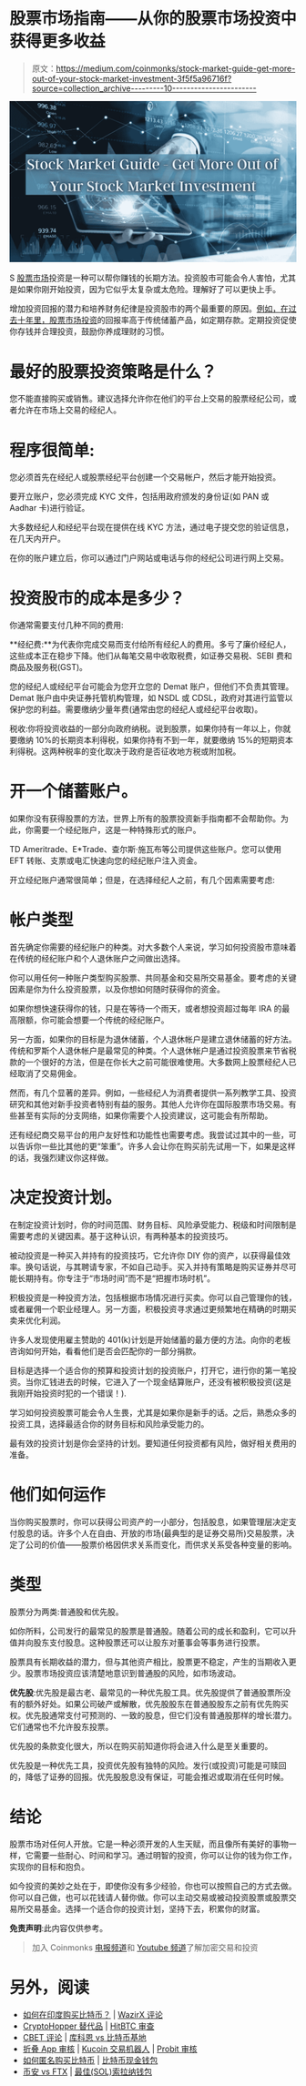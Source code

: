 # 股票市场指南——从你的股票市场投资中获得更多收益

> 原文：<https://medium.com/coinmonks/stock-market-guide-get-more-out-of-your-stock-market-investment-3f5f5a96716f?source=collection_archive---------10----------------------->

![](img/6d133941e14134def012ae889b543937.png)

S [股票市场](https://en.wikipedia.org/wiki/Stock_market)投资是一种可以帮你赚钱的长期方法。投资股市可能会令人害怕，尤其是如果你刚开始投资，因为它似乎太复杂或太危险。理解好了可以更快上手。

增加投资回报的潜力和培养财务纪律是投资股市的两个最重要的原因。[例如，在过去十年里，股票市场投资](https://www.investopedia.com/articles/investing/082614/how-stock-market-works.asp)的回报率高于传统储蓄产品，如定期存款。定期投资促使你存钱并合理投资，鼓励你养成理财的习惯。

# 最好的股票投资策略是什么？

您不能直接购买或销售。建议选择允许你在他们的平台上交易的股票经纪公司，或者允许在市场上交易的经纪人。

# 程序很简单:

您必须首先在经纪人或股票经纪平台创建一个交易帐户，然后才能开始投资。

要开立账户，您必须完成 KYC 文件，包括用政府颁发的身份证(如 PAN 或 Aadhar 卡)进行验证。

大多数经纪人和经纪平台现在提供在线 KYC 方法，通过电子提交您的验证信息，在几天内开户。

在你的账户建立后，你可以通过门户网站或电话与你的经纪公司进行网上交易。

# 投资股市的成本是多少？

你通常需要支付几种不同的费用:

**经纪费:**为代表你完成交易而支付给所有经纪人的费用。多亏了廉价经纪人，这些成本正在稳步下降。他们从每笔交易中收取税费，如证券交易税、SEBI 费和商品及服务税(GST)。

您的经纪人或经纪平台可能会为您开立您的 Demat 账户，但他们不负责其管理。Demat 账户由中央证券托管机构管理，如 NSDL 或 CDSL，政府对其进行监管以保护您的利益。需要缴纳少量年费(通常由您的经纪人或经纪平台收取)。

税收:你将投资收益的一部分向政府纳税。说到股票，如果你持有一年以上，你就要缴纳 10%的长期资本利得税，如果你持有不到一年，就要缴纳 15%的短期资本利得税。这两种税率的变化取决于政府是否征收地方税或附加税。

# 开一个储蓄账户。

如果你没有获得股票的方法，世界上所有的股票投资新手指南都不会帮助你。为此，你需要一个经纪账户，这是一种特殊形式的账户。

TD Ameritrade、E*Trade、查尔斯·施瓦布等公司提供这些账户。您可以使用 EFT 转账、支票或电汇快速向您的经纪账户注入资金。

开立经纪账户通常很简单；但是，在选择经纪人之前，有几个因素需要考虑:

# 帐户类型

首先确定你需要的经纪账户的种类。对大多数个人来说，学习如何投资股市意味着在传统的经纪账户和个人退休账户之间做出选择。

你可以用任何一种账户类型购买股票、共同基金和交易所交易基金。要考虑的关键因素是你为什么投资股票，以及你想如何随时获得你的资金。

如果你想快速获得你的钱，只是在等待一个雨天，或者想投资超过每年 IRA 的最高限额，你可能会想要一个传统的经纪账户。

另一方面，如果你的目标是为退休储蓄，个人退休帐户是建立退休储蓄的好方法。传统和罗斯个人退休帐户是最常见的种类。个人退休帐户是通过投资股票来节省税款的一个很好的方法，但是在你长大之前可能很难使用。大多数网上股票经纪人已经取消了交易佣金。

然而，有几个显著的差异。例如，一些经纪人为消费者提供一系列教学工具、投资研究和其他对新手投资者特别有益的服务。其他人允许你在国际股票市场交易。有些甚至有实际的分支网络，如果你需要个人投资建议，这可能会有所帮助。

还有经纪商交易平台的用户友好性和功能性也需要考虑。我尝试过其中的一些，可以告诉你一些比其他的更“笨重”。许多人会让你在购买前先试用一下，如果是这样的话，我强烈建议你这样做。

# 决定投资计划。

在制定投资计划时，你的时间范围、财务目标、风险承受能力、税级和时间限制是需要考虑的关键因素。基于这种认识，有两种基本的投资技巧。

被动投资是一种买入并持有的投资技巧，它允许你 DIY 你的资产，以获得最佳效率。换句话说，与其聘请专家，不如自己动手。买入并持有策略是购买证券并尽可能长期持有。你专注于“市场时间”而不是“把握市场时机”。

积极投资是一种投资方法，包括根据市场情况进行买卖。你可以自己管理你的钱，或者雇佣一个职业经理人。另一方面，积极投资寻求通过更频繁地在精确的时期买卖来优化利润。

许多人发现使用雇主赞助的 401(k)计划是开始储蓄的最方便的方法。向你的老板咨询如何开始，看看他们是否会匹配你的一部分捐款。

目标是选择一个适合你的预算和投资计划的投资账户，打开它，进行你的第一笔投资。当你汇钱进去的时候，它进入了一个现金结算账户，还没有被积极投资(这是我刚开始投资时犯的一个错误！).

学习如何投资股票可能会令人生畏，尤其是如果你是新手的话。之后，熟悉众多的投资工具，选择最适合你的财务目标和风险承受能力的。

最有效的投资计划是你会坚持的计划。要知道任何投资都有风险，做好相关费用的准备。

# 他们如何运作

当你购买股票时，你可以获得公司资产的一小部分，包括股息，如果管理层决定支付股息的话。许多个人在自由、开放的市场(最典型的是证券交易所)交易股票，决定了公司的价值——股票价格因供求关系而变化，而供求关系受各种变量的影响。

# 类型

股票分为两类:普通股和优先股。

如你所料，公司发行的最常见的股票是普通股。随着公司的成长和盈利，它可以升值并向股东支付股息。这种股票还可以让股东对董事会等事务进行投票。

股票具有长期收益的潜力，但与其他资产相比，股票更不稳定，产生的当期收入更少。股票市场投资应该清楚地意识到普通股的风险，如市场波动。

**优先股**:优先股是最古老、最常见的一种优先股工具。优先股提供了普通股票所没有的额外好处。如果公司破产或解散，优先股股东在普通股股东之前有优先购买权。优先股通常支付可预测的、一致的股息，但它们没有普通股那样的增长潜力。它们通常也不允许股东投票。

优先股的条款变化很大，所以在购买前知道你将会进入什么是至关重要的。

优先股是一种优先工具，投资优先股有独特的风险。发行(或投资)可能是可赎回的，降低了证券的回报。优先股股息没有保证，可能会推迟或取消在任何时候。

# 结论

股票市场对任何人开放。它是一种必须开发的人生天赋，而且像所有美好的事物一样，它需要一些耐心、时间和学习。通过明智的投资，你可以让你的钱为你工作，实现你的目标和抱负。

如今投资的美妙之处在于，即使你没有多少经验，你也可以按照自己的方式去做。你可以自己做，也可以花钱请人替你做。你可以主动交易或被动投资股票或股票交易所交易基金。选择一个适合你的投资计划，坚持下去，积累你的财富。

**免责声明**:此内容仅供参考。

> 加入 Coinmonks [电报频道](https://t.me/coincodecap)和 [Youtube 频道](https://www.youtube.com/c/coinmonks/videos)了解加密交易和投资

# 另外，阅读

*   [如何在印度购买比特币？](/coinmonks/buy-bitcoin-in-india-feb50ddfef94) | [WazirX 评论](/coinmonks/wazirx-review-5c811b074f5b)
*   [CryptoHopper 替代品](/coinmonks/cryptohopper-alternatives-d67287b16d27) | [HitBTC 审查](/coinmonks/hitbtc-review-c5143c5d53c2)
*   [CBET 评论](https://coincodecap.com/cbet-casino-review) | [库科恩 vs 比特币基地](https://coincodecap.com/kucoin-vs-coinbase)
*   [折叠 App 审核](https://coincodecap.com/fold-app-review) | [Kucoin 交易机器人](/coinmonks/kucoin-trading-bot-automate-your-trades-8cf0ca2138e0) | [Probit 审核](https://coincodecap.com/probit-review)
*   [如何匿名购买比特币](https://coincodecap.com/buy-bitcoin-anonymously) | [比特币现金钱包](https://coincodecap.com/bitcoin-cash-wallets)
*   [币安 vs FTX](https://coincodecap.com/binance-vs-ftx) | [最佳(SOL)索拉纳钱包](https://coincodecap.com/solana-wallets)